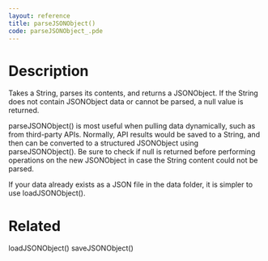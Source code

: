 ```yaml
---
layout: reference
title: parseJSONObject()
code: parseJSONObject_.pde
---
```


# Description

Takes a String, parses its contents, and returns a JSONObject. If the String does not contain JSONObject data or cannot be parsed, a null value is returned.

parseJSONObject() is most useful when pulling data dynamically, such as from third-party APIs. Normally, API results would be saved to a String, and then can be converted to a structured JSONObject using parseJSONObject(). Be sure to check if null is returned before performing operations on the new JSONObject in case the String content could not be parsed.

If your data already exists as a JSON file in the data folder, it is simpler to use loadJSONObject().

# Related

loadJSONObject()
saveJSONObject()
